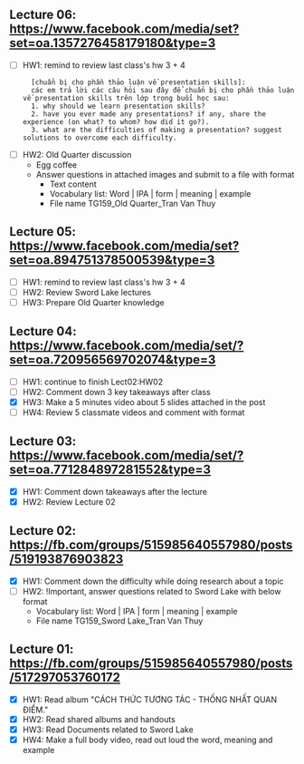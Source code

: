 ## Lecture 06: https://www.facebook.com/media/set?set=oa.1357276458179180&type=3
- [ ] HW1: remind to review last class's hw 3 + 4
  ```
    [chuẩn bị cho phần thảo luận về presentation skills]:
    các em trả lời các câu hỏi sau đây để chuẩn bị cho phần thảo luận về presentation skills trên lớp trong buổi học sau:
    1. why should we learn presentation skills?
    2. have you ever made any presentations? if any, share the experience (on what? to whom? how did it go?).
    3. what are the difficulties of making a presentation? suggest solutions to overcome each difficulty.
  ```
- [ ] HW2: Old Quarter discussion
  + Egg coffee
  + Answer questions in attached images and submit to a file with format
    + Text content
    + Vocabulary list: Word | IPA | form | meaning | example
    + File name TG159_Old Quarter_Tran Van Thuy


## Lecture 05: https://www.facebook.com/media/set?set=oa.894751378500539&type=3
- [ ] HW1: remind to review last class's hw 3 + 4
- [ ] HW2: Review Sword Lake lectures
- [ ] HW3: Prepare Old Quarter knowledge

## Lecture 04: https://www.facebook.com/media/set/?set=oa.720956569702074&type=3
- [ ] HW1: continue to finish Lect02:HW02
- [ ] HW2: Comment down 3 key takeaways after class
- [x] HW3: Make a 5 minutes video about 5 slides attached in the post
- [ ] HW4: Review 5 classmate videos and comment with format

## Lecture 03: https://www.facebook.com/media/set/?set=oa.771284897281552&type=3
- [x] HW1: Comment down takeaways after the lecture
- [x] HW2: Review Lecture 02

## Lecture 02: https://fb.com/groups/515985640557980/posts/519193876903823
- [x] HW1: Comment down the difficulty while doing research about a topic
- [ ] HW2: !Important, answer questions related to Sword Lake with below format
  + Vocabulary list: Word | IPA | form | meaning | example
  + File name TG159_Sword Lake_Tran Van Thuy

## Lecture 01: https://fb.com/groups/515985640557980/posts/517297053760172
- [x] HW1: Read album "CÁCH THỨC TƯƠNG TÁC - THỐNG NHẤT QUAN ĐIỂM."
- [x] HW2: Read shared albums and handouts
- [x] HW3: Read Documents related to Sword Lake
- [x] HW4: Make a full body video, read out loud the word, meaning and example
